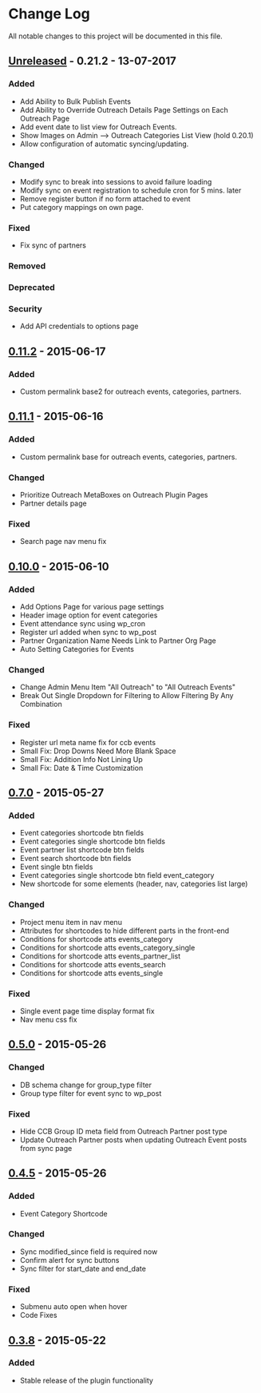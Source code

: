 # Change Log
All notable changes to this project will be documented in this file.

## [Unreleased] - 0.21.2 - 13-07-2017
### Added
- Add Ability to Bulk Publish Events
- Add Ability to Override Outreach Details Page Settings on Each Outreach Page
- Add event date to list view for Outreach Events.
- Show Images on Admin --> Outreach Categories List View (hold 0.20.1)
- Allow configuration of automatic syncing/updating.

### Changed
- Modify sync to break into sessions to avoid failure loading
- Modify sync on event registration to schedule cron for 5 mins. later
- Remove register button if no form attached to event
- Put category mappings on own page.

### Fixed
- Fix sync of partners

### Removed

### Deprecated

### Security
- Add API credentials to options page

## [0.11.2] - 2015-06-17
### Added
- Custom permalink base2 for outreach events, categories, partners.

## [0.11.1] - 2015-06-16
### Added
- Custom permalink base for outreach events, categories, partners.

### Changed
- Prioritize Outreach MetaBoxes on Outreach Plugin Pages
- Partner details page

### Fixed
- Search page nav menu fix

## [0.10.0] - 2015-06-10
### Added
- Add Options Page for various page settings
- Header image option for event categories
- Event attendance sync using wp_cron
- Register url added when sync to wp_post
- Partner Organization Name Needs Link to Partner Org Page
- Auto Setting Categories for Events

### Changed
- Change Admin Menu Item "All Outreach" to "All Outreach Events"
- Break Out Single Dropdown for Filtering to Allow Filtering By Any Combination

### Fixed
- Register url meta name fix for ccb events
- Small Fix: Drop Downs Need More Blank Space
- Small Fix: Addition Info Not Lining Up
- Small Fix: Date & Time Customization

## [0.7.0] - 2015-05-27
### Added
- Event categories shortcode btn fields
- Event categories single shortcode btn fields
- Event partner list shortcode btn fields
- Event search shortcode btn fields
- Event single btn fields
- Event categories single shortcode btn field event_category
- New shortcode for some elements (header, nav, categories list large)

### Changed
- Project menu item in nav menu
- Attributes for shortcodes to hide different parts in the front-end
- Conditions for shortcode atts events_category
- Conditions for shortcode atts events_category_single
- Conditions for shortcode atts events_partner_list
- Conditions for shortcode atts events_search
- Conditions for shortcode atts events_single

### Fixed
- Single event page time display format fix
- Nav menu css fix

## [0.5.0] - 2015-05-26
### Changed
- DB schema change for group_type filter
- Group type filter for event sync to wp_post

### Fixed
- Hide CCB Group ID meta field from Outreach Partner post type
- Update Outreach Partner posts when updating Outreach Event posts from sync page

## [0.4.5] - 2015-05-26
### Added
- Event Category Shortcode

### Changed
- Sync modified_since field is required now
- Confirm alert for sync buttons
- Sync filter for start_date and end_date

### Fixed
- Submenu auto open when hover
- Code Fixes

## [0.3.8] - 2015-05-22
### Added
- Stable release of the plugin functionality

[Unreleased]: https://github.com/LiquidChurch/lqd-outreach/compare/v0.11.2...HEAD
[0.11.2]: https://github.com/LiquidChurch/lqd-outreach/compare/v0.11.1..v0.11.2
[0.11.1]: https://github.com/LiquidChurch/lqd-outreach/compare/v0.10.0..v0.11.1
[0.10.0]: https://github.com/LiquidChurch/lqd-outreach/compare/v0.7.0...v0.10.0
[0.7.0]: https://github.com/LiquidChurch/lqd-outreach/compare/v0.5.0...v0.7.0
[0.5.0]: https://github.com/LiquidChurch/lqd-outreach/compare/v0.4.5...v0.5.0
[0.4.5]: https://github.com/LiquidChurch/lqd-outreach/compare/v0.3.8...v0.4.5
[0.3.8]: https://github.com/LiquidChurch/lqd-outreach/compare/0.0.0...v0.3.8